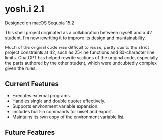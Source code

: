# yosh.i 2.1
Designed on macOS Sequoia 15.2

This shell project originated as a collaboration between myself and a 42 student. I’m now rewriting it to improve its design and maintainability.

Much of the original code was difficult to reuse, partly due to the strict project constraints at 42, such as 25-line functions and 80-character line limits. ChatGPT has helped rewrite sections of the original code, especially the parts authored by the other student, which were undoubtedly complex given the rules.

## Current Features
 - Executes external programs.
 - Handles single and double quotes effectively.
 - Supports environment variable expansion.
 - Includes built-in commands for unset and export.
 - Maintains its own copy of the environment variable list.

## Future Features

